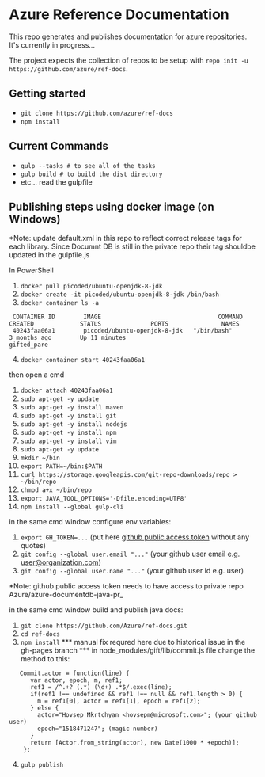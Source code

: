 # Azure Reference Documentation
This repo generates and publishes documentation for azure repositories. It's currently in progress...

The project expects the collection of repos to be setup with `repo init -u https://github.com/azure/ref-docs`. 

## Getting started
- `git clone https://github.com/azure/ref-docs`
- `npm install`

## Current Commands
- `gulp --tasks # to see all of the tasks`
- `gulp build # to build the dist directory`
- etc... read the gulpfile

## Publishing steps using docker image (on Windows)
*Note: update default.xml in this repo to reflect correct release tags for each library. Since Documnt DB is still in the private repo their tag shouldbe updated in the gulpfile.js

In PowerShell
1. `docker pull picoded/ubuntu-openjdk-8-jdk`
2. `docker create -it picoded/ubuntu-openjdk-8-jdk /bin/bash`
3. `docker container ls -a`
```
 CONTAINER ID        IMAGE                                 COMMAND             CREATED             STATUS              PORTS               NAMES
 40243faa06a1        picoded/ubuntu-openjdk-8-jdk   "/bin/bash"         3 months ago        Up 11 minutes                           gifted_pare
```
4. `docker container start 40243faa06a1`

then open a cmd 
1. `docker attach 40243faa06a1`
2. `sudo apt-get -y update`
3. `sudo apt-get -y install maven`
4. `sudo apt-get -y install git`
5. `sudo apt-get -y install nodejs`
6. `sudo apt-get -y install npm`
7. `sudo apt-get -y install vim`
8. `sudo apt-get -y update`
9. `mkdir ~/bin`
10. `export PATH=~/bin:$PATH`
11. `curl https://storage.googleapis.com/git-repo-downloads/repo > ~/bin/repo`
12. `chmod a+x ~/bin/repo`
13. `export JAVA_TOOL_OPTIONS='-Dfile.encoding=UTF8'`
14. `npm install --global gulp-cli`

in the same cmd window configure env variables: 
1. `export GH_TOKEN=...` (put here [github public access token](https://help.github.com/articles/creating-a-personal-access-token-for-the-command-line/) without any quotes)
2. `git config --global user.email "..."` (your github user email e.g. user@organization.com)
3. `git config --global user.name "..."` (your github user id e.g. user)

*Note: github public access token needs to have access to private repo Azure/azure-documentdb-java-pr_

in the same cmd window build and publish java docs:
1. `git clone https://github.com/Azure/ref-docs.git`
2. `cd ref-docs`
3. `npm install`
*** manual fix requred here due to historical issue in the gh-pages branch ***
in node_modules/gift/lib/commit.js file change the method to this:
```
   Commit.actor = function(line) {
      var actor, epoch, m, ref1;
      ref1 = /^.+? (.*) (\d+) .*$/.exec(line);
      if(ref1 !== undefined && ref1 !== null && ref1.length > 0) {
        m = ref1[0], actor = ref1[1], epoch = ref1[2];
      } else {
        actor="Hovsep Mkrtchyan <hovsepm@microsoft.com>"; (your github user)
        epoch="1518471247"; (magic number)
      }
      return [Actor.from_string(actor), new Date(1000 * +epoch)];
    };
```
4. `gulp publish`
